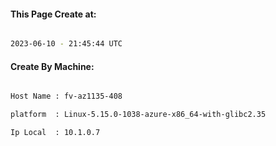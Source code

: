 
   
#### This Page Create at:

```bash

2023-06-10 - 21:45:44 UTC

```

#### Create By Machine:

```bash

Host Name : fv-az1135-408

platform  : Linux-5.15.0-1038-azure-x86_64-with-glibc2.35

Ip Local  : 10.1.0.7

```

